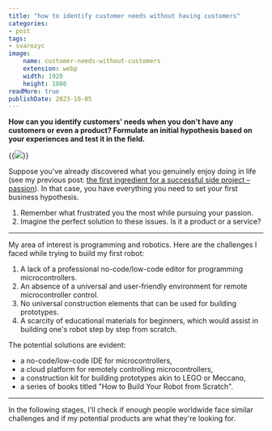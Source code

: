 ```yaml
---
title: "how to identify customer needs without having customers"
categories:
- post
tags:
- svarozyc
image:
    name: customer-needs-without-customers
    extension: webp
    width: 1920
    height: 1080
readMore: true
publishDate: 2023-10-05
---
```

**How can you identify customers' needs when you don't have any customers or even a product? Formulate an initial hypothesis based on your experiences and test it in the field.**
<!--more-->
{{<image src="customer-needs-without-customers.webp" caption="how to identify customer needs without having customers" displayCaption="false">}}

Suppose you've already discovered what you genuinely enjoy doing in life (see my previous post: [the first ingredient for a successful side project – passion](/blog/the-first-ingredient-for-a-successful-side-project-passion/)). In that case, you have everything you need to set your first business hypothesis.

1. Remember what frustrated you the most while pursuing your passion.
2. Imagine the perfect solution to these issues. Is it a product or a service?

---

My area of interest is programming and robotics. Here are the challenges I faced while trying to build my first robot:
1. A lack of a professional no-code/low-code editor for programming microcontrollers.
2. An absence of a universal and user-friendly environment for remote microcontroller control.
3. No universal construction elements that can be used for building prototypes.
4. A scarcity of educational materials for beginners, which would assist in building one's robot step by step from scratch.

The potential solutions are evident:
* a no-code/low-code IDE for microcontrollers,
* a cloud platform for remotely controlling microcontrollers,
* a construction kit for building prototypes akin to LEGO or Meccano,
* a series of books titled "How to Build Your Robot from Scratch".

---

In the following stages, I'll check if enough people worldwide face similar challenges and if my potential products are what they're looking for.